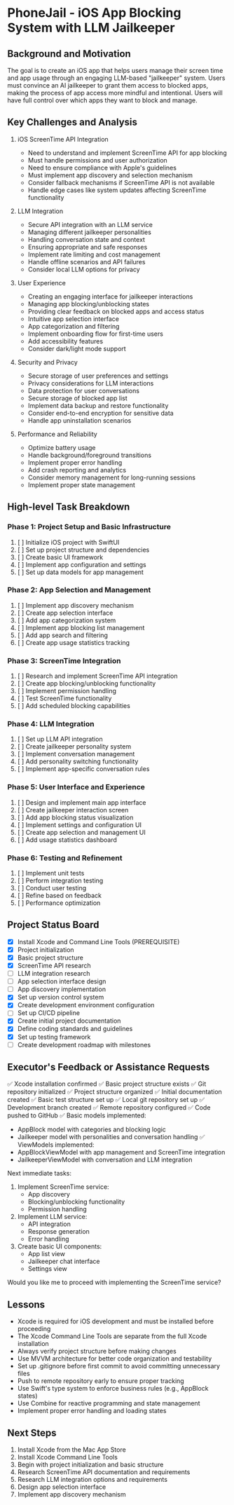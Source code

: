 # PhoneJail - iOS App Blocking System with LLM Jailkeeper

## Background and Motivation
The goal is to create an iOS app that helps users manage their screen time and app usage through an engaging LLM-based "jailkeeper" system. Users must convince an AI jailkeeper to grant them access to blocked apps, making the process of app access more mindful and intentional. Users will have full control over which apps they want to block and manage.

## Key Challenges and Analysis
1. iOS ScreenTime API Integration
   - Need to understand and implement ScreenTime API for app blocking
   - Must handle permissions and user authorization
   - Need to ensure compliance with Apple's guidelines
   - Must implement app discovery and selection mechanism
   - Consider fallback mechanisms if ScreenTime API is not available
   - Handle edge cases like system updates affecting ScreenTime functionality

2. LLM Integration
   - Secure API integration with an LLM service
   - Managing different jailkeeper personalities
   - Handling conversation state and context
   - Ensuring appropriate and safe responses
   - Implement rate limiting and cost management
   - Handle offline scenarios and API failures
   - Consider local LLM options for privacy

3. User Experience
   - Creating an engaging interface for jailkeeper interactions
   - Managing app blocking/unblocking states
   - Providing clear feedback on blocked apps and access status
   - Intuitive app selection interface
   - App categorization and filtering
   - Implement onboarding flow for first-time users
   - Add accessibility features
   - Consider dark/light mode support

4. Security and Privacy
   - Secure storage of user preferences and settings
   - Privacy considerations for LLM interactions
   - Data protection for user conversations
   - Secure storage of blocked app list
   - Implement data backup and restore functionality
   - Consider end-to-end encryption for sensitive data
   - Handle app uninstallation scenarios

5. Performance and Reliability
   - Optimize battery usage
   - Handle background/foreground transitions
   - Implement proper error handling
   - Add crash reporting and analytics
   - Consider memory management for long-running sessions
   - Implement proper state management

## High-level Task Breakdown

### Phase 1: Project Setup and Basic Infrastructure
1. [ ] Initialize iOS project with SwiftUI
2. [ ] Set up project structure and dependencies
3. [ ] Create basic UI framework
4. [ ] Implement app configuration and settings
5. [ ] Set up data models for app management

### Phase 2: App Selection and Management
1. [ ] Implement app discovery mechanism
2. [ ] Create app selection interface
3. [ ] Add app categorization system
4. [ ] Implement app blocking list management
5. [ ] Add app search and filtering
6. [ ] Create app usage statistics tracking

### Phase 3: ScreenTime Integration
1. [ ] Research and implement ScreenTime API integration
2. [ ] Create app blocking/unblocking functionality
3. [ ] Implement permission handling
4. [ ] Test ScreenTime functionality
5. [ ] Add scheduled blocking capabilities

### Phase 4: LLM Integration
1. [ ] Set up LLM API integration
2. [ ] Create jailkeeper personality system
3. [ ] Implement conversation management
4. [ ] Add personality switching functionality
5. [ ] Implement app-specific conversation rules

### Phase 5: User Interface and Experience
1. [ ] Design and implement main app interface
2. [ ] Create jailkeeper interaction screen
3. [ ] Add app blocking status visualization
4. [ ] Implement settings and configuration UI
5. [ ] Create app selection and management UI
6. [ ] Add usage statistics dashboard

### Phase 6: Testing and Refinement
1. [ ] Implement unit tests
2. [ ] Perform integration testing
3. [ ] Conduct user testing
4. [ ] Refine based on feedback
5. [ ] Performance optimization

## Project Status Board
- [x] Install Xcode and Command Line Tools (PREREQUISITE)
- [x] Project initialization
- [x] Basic project structure
- [x] ScreenTime API research
- [ ] LLM integration research
- [ ] App selection interface design
- [ ] App discovery implementation
- [x] Set up version control system
- [x] Create development environment configuration
- [ ] Set up CI/CD pipeline
- [x] Create initial project documentation
- [x] Define coding standards and guidelines
- [x] Set up testing framework
- [ ] Create development roadmap with milestones

## Executor's Feedback or Assistance Requests
✅ Xcode installation confirmed
✅ Basic project structure exists
✅ Git repository initialized
✅ Project structure organized
✅ Initial documentation created
✅ Basic test structure set up
✅ Local git repository set up
✅ Development branch created
✅ Remote repository configured
✅ Code pushed to GitHub
✅ Basic models implemented:
  - AppBlock model with categories and blocking logic
  - Jailkeeper model with personalities and conversation handling
✅ ViewModels implemented:
  - AppBlockViewModel with app management and ScreenTime integration
  - JailkeeperViewModel with conversation and LLM integration

Next immediate tasks:
1. Implement ScreenTime service:
   - App discovery
   - Blocking/unblocking functionality
   - Permission handling
2. Implement LLM service:
   - API integration
   - Response generation
   - Error handling
3. Create basic UI components:
   - App list view
   - Jailkeeper chat interface
   - Settings view

Would you like me to proceed with implementing the ScreenTime service?

## Lessons
- Xcode is required for iOS development and must be installed before proceeding
- The Xcode Command Line Tools are separate from the full Xcode installation
- Always verify project structure before making changes
- Use MVVM architecture for better code organization and testability
- Set up .gitignore before first commit to avoid committing unnecessary files
- Push to remote repository early to ensure proper tracking
- Use Swift's type system to enforce business rules (e.g., AppBlock states)
- Use Combine for reactive programming and state management
- Implement proper error handling and loading states

## Next Steps
1. Install Xcode from the Mac App Store
2. Install Xcode Command Line Tools
3. Begin with project initialization and basic structure
4. Research ScreenTime API documentation and requirements
5. Research LLM integration options and requirements
6. Design app selection interface
7. Implement app discovery mechanism 